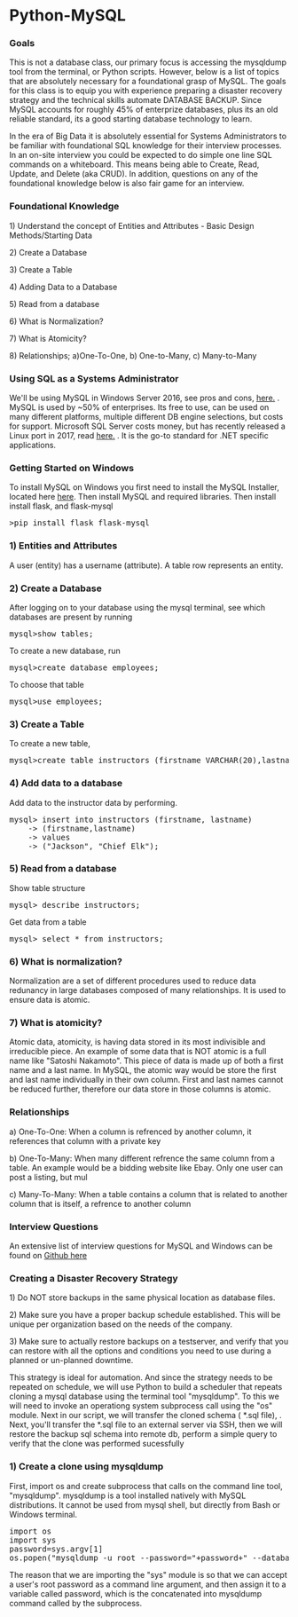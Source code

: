  <h1>Python-MySQL</h1>
 

<h3>Goals</h3>

<p>
	This is not a database class, our primary focus is accessing the mysqldump tool from the terminal, or Python scripts.  However, below is a list of topics that are absolutely necessary for a foundational grasp of MySQL.  The goals for this class is to equip you with experience preparing a disaster recovery strategy and the technical skills automate DATABASE BACKUP.  Since MySQL accounts for roughly 45% of enterprize databases, plus its an old reliable standard, its a good starting database technology to learn.
</p>

<p>
	In the era of Big Data it is absolutely essential for Systems Administrators to be familiar with foundational SQL knowledge for their interview processes.  In an on-site interview you could be expected to do simple one line SQL commands on a whiteboard. This means being able to Create, Read, Update, and Delete (aka CRUD).  In addition, questions on any of the foundational knowledge below is also fair game for an interview.
</p>

<h3>Foundational Knowledge</h3>

<p>1) Understand the concept of Entities and Attributes - Basic Design Methods/Starting Data</p>
<p>2) Create a Database</p>
<p>3) Create a Table</p>
<p>4) Adding Data to a Database</p>
<p>5) Read from a database</p>
<p>6) What is Normalization?</p>
<p>7) What is Atomicity?</p>
<p>8) Relationships; a)One-To-One, b) One-to-Many, c) Many-to-Many</p>


<h3>Using SQL as a Systems Administrator</h3>

<p>
	We'll be using MySQL in Windows Server 2016, see pros and cons, <a href="https://medium.com/@mindfiresolutions.usa/a-comparison-between-mysql-vs-ms-sql-server-58b537e474be">here.</a> . MySQL is used by ~50% of enterprises.  Its free to use, can be used on many different platforms, multiple different DB engine selections, but costs for support. Microsoft SQL Server costs money, but has recently released a Linux port in 2017, read <a href="https://www.wired.com/2017/01/microsofts-old-school-database-surprise-software-hit-year/">here.</a> . It is the go-to standard for .NET specific applications.
</p>

<h3>Getting Started on Windows</h3>

<p>
 To install MySQL on Windows you first need to install the MySQL Installer, located here <a href="https://www.mysql.com/">here</a>. Then install MySQL and required libraries. Then install install flask, and flask-mysql
</p>

<pre>
>pip install flask flask-mysql
</pre>


<h3>1) Entities and Attributes</h3>

<p>
 A user (entity) has a username (attribute). A table row represents an entity.
</p>

<h3>2) Create a Database</h3>

<p>After logging on to your database using the mysql terminal, see which databases are present by running</p>

<pre>
mysql>show tables;
</pre>

<p>
 To create a new database, run
</p>

<pre>
mysql>create database employees;
</pre>

<p>
To choose that table
</p>

<pre>
mysql>use employees;
</pre>

<h3>3) Create a Table</h3>

<p>
To create a new table,
</p>

<pre>
mysql>create table instructors (firstname VARCHAR(20),lastname VARCHAR(20));
</pre>

<h3>4) Add data to a database</h3>

<p>
Add data to the instructor data by performing.
</p>

<pre>
mysql> insert into instructors (firstname, lastname)
	-> (firstname,lastname)
	-> values
	-> ("Jackson", "Chief Elk");
</pre>

<h3>5) Read from a database</h3>

<p>Show table structure</p> 

<pre>
mysql> describe instructors;
</pre>


<p>Get data from a table</p>

<pre>
mysql> select * from instructors;
</pre>

<h3>6) What is normalization?</h3>

<p>
	Normalization are a set of different procedures used to reduce
	data redunancy in large databases composed of many relationships.  It is used to ensure data 
	is atomic.
</p>


<h3>7) What is atomicity?</h3>

<p>
	Atomic data, atomicity, is having data stored in its most indivisible and irreducible piece.  An example of some data that is NOT atomic is a full name like "Satoshi Nakamoto".  This piece of data is made up of both a first name and a last name. In MySQL, the atomic way would be store the first and last name individually in their own column.  First and last names cannot be reduced further, therefore our data store in those columns is atomic.
</p>

<h3>Relationships</h3>

<p>
a) One-To-One: When a column is refrenced by another column, it references that column with a private key
</p>

<p>
b) One-To-Many: When many different refrence the same column from a table. An example would be a bidding website like Ebay. Only one user can post a listing, but mul 	
</p>

<p>
c) Many-To-Many: When a table contains a column that is related to another column that is itself, a refrence to another column
</p>


<h3>Interview Questions</h3>

<p>
An extensive list of interview questions for MySQL and Windows can be found on <a href="https://github.com/cshenoy/awesome-interviews">Github here</a>	
</p>

<h3>Creating a Disaster Recovery Strategy</h3>
 
 <p>1) Do NOT store backups in the same physical location as database files.</p>
 <p>2) Make sure you have a proper backup schedule established. This will be unique per organization based on the needs of the company.</p>
 <p>3) Make sure to actually restore backups on a testserver, and verify that you can restore with all the options and conditions you need to use during a planned or un-planned downtime.</p>
 
<p>
This strategy is ideal for automation. And since the strategy needs to be repeated on schedule, we will use Python to build a scheduler that repeats cloning a mysql database using the terminal tool "mysqldump".  To this we will need to invoke an operationg system subprocess call using the "os" module. Next in our script, we will transfer the cloned schema ( *.sql file), . Next, you'll transfer the *.sql file to an external server via SSH, then we will restore the backup sql schema into remote db, perform a simple query to verify that the clone was performed sucessfully
</p>



<h3>1) Create a clone using mysqldump</h3>

<p>
	First, import os and create subprocess that calls on the command line tool, "mysqldump". mysqldump is a tool installed natively with MySQL distributions. It cannot be used from mysql shell, but directly from Bash or Windows terminal.  
</p>

<pre>
import os
import sys
password=sys.argv[1]
os.popen("mysqldump -u root --password="+password+" --databases employees > dump.sql")
</pre>

<p>
The reason that we are importing the "sys" module is so that we can accept a user's root password as a command line argument, and then assign it to a variable called password, which is the concatenated into mysqldump command called by the subprocess.
</p>



 
